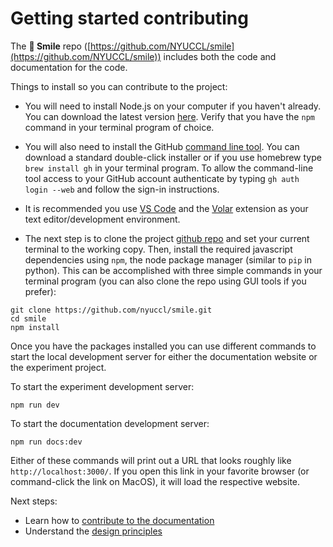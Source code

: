 # Getting started contributing

The **🫠 Smile** repo ([https://github.com/NYUCCL/smile](https://github.com/NYUCCL/smile)) includes both the code and documentation for the code.


Things to install so you can contribute to the project:

- You will need to install Node.js on your computer if you haven't already.  You can download the latest version [here](https://nodejs.org/en/download/).  Verify that you have the `npm` command in your terminal program of choice.

- You will also need to install the GitHub [command line tool](https://cli.github.com).  You can download a standard double-click installer or if you use homebrew type `brew install gh` in your terminal program.  To allow the command-line tool access to your GitHub account authenticate by typing `gh auth login --web` and follow the sign-in instructions.

- It is recommended you use [VS Code](https://code.visualstudio.com/) and the [Volar](https://marketplace.visualstudio.com/items?itemName=Vue.volar) extension as your text editor/development environment.

- The next step is to clone the project [github repo](https://github.com/NYUCCL/smile) and set
your current terminal to the working copy. Then, install the required javascript dependencies
using `npm`, the node package manager (similar to `pip` in python).  This can be accomplished with three simple commands in your terminal program (you can also clone the repo using GUI tools if you prefer):

```
git clone https://github.com/nyuccl/smile.git
cd smile
npm install
```

Once you have the packages installed you can use different commands to start the local development server for either the documentation website or the experiment project.



To start the experiment development server:

```
npm run dev
```

To start the documentation development server:

```
npm run docs:dev
```

Either of these commands will print out a URL that looks roughly like `http://localhost:3000/`. If you open this link in your favorite browser (or command-click the link on MacOS), it will load the respective website. 

Next steps: 
- Learn how to [contribute to the documentation](/contributing)
- Understand the [design principles](/principles)